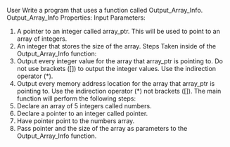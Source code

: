 User
Write a program that uses a function called Output_Array_Info.
Output_Array_Info Properties:
Input Parameters:
1. A pointer to an integer called array_ptr. This will be used to point to an array of integers.
2. An integer that stores the size of the array.
Steps Taken inside of the Output_Array_Info function:
1. Output every integer value for the array that array_ptr is pointing to. Do not use brackets
([]) to output the integer values. Use the indirection operator (*).
2. Output every memory address location for the array that array_ptr is pointing to. Use the
indirection operator (*) not brackets ([]).
The main function will perform the following steps:
1. Declare an array of 5 integers called numbers.
2. Declare a pointer to an integer called pointer.
3. Have pointer point to the numbers array.
4. Pass pointer and the size of the array as parameters to the Output_Array_Info function. 


